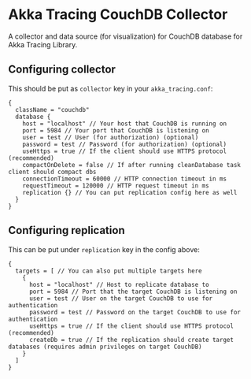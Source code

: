 # Akka Tracing CouchDB Collector
A collector and data source (for visualization) for CouchDB database for Akka Tracing Library.

## Configuring collector

This should be put as `collector` key in your `akka_tracing.conf`:

```hocon
{
  className = "couchdb"
  database {
    host = "localhost" // Your host that CouchDB is running on
    port = 5984 // Your port that CouchDB is listening on
    user = test // User (for authorization) (optional)
    password = test // Password (for authorization) (optional)
    useHttps = true // If the client should use HTTPS protocol (recommended)
    compactOnDelete = false // If after running cleanDatabase task client should compact dbs
    connectionTimeout = 60000 // HTTP connection timeout in ms
    requestTimeout = 120000 // HTTP request timeout in ms
    replication {} // You can put replication config here as well
  }
}
```

## Configuring replication

This can be put under `replication` key in the config above:

```hocon
{
  targets = [ // You can also put multiple targets here
    {
      host = "localhost" // Host to replicate database to
      port = 5984 // Port that the target CouchDB is listening on
      user = test // User on the target CouchDB to use for authentication
      password = test // Password on the target CouchDB to use for authentication
      useHttps = true // If the client should use HTTPS protocol (recommended)
      createDb = true // If the replication should create target databases (requires admin privileges on target CouchDB)
    }
  ]
}
```
